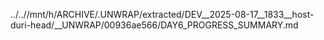 ../..//mnt/h/ARCHIVE/.UNWRAP/extracted/DEV__2025-08-17__1833__host-duri-head/__UNWRAP/00936ae566/DAY6_PROGRESS_SUMMARY.md